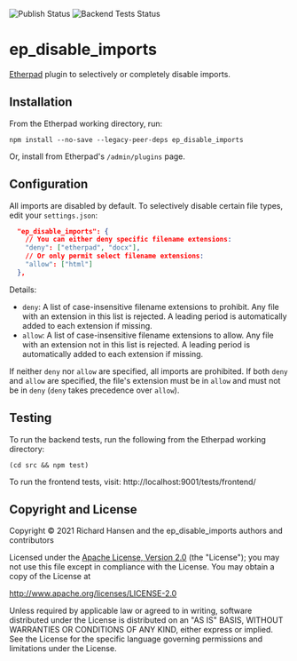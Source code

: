 ![Publish Status](https://github.com/ether/ep_disable_imports/workflows/Node.js%20Package/badge.svg) ![Backend Tests Status](https://github.com/ether/ep_disable_imports/workflows/Backend%20tests/badge.svg)

# ep_disable_imports

[Etherpad](https://etherpad.org/) plugin to selectively or completely disable
imports.

## Installation

From the Etherpad working directory, run:

```shell
npm install --no-save --legacy-peer-deps ep_disable_imports
```

Or, install from Etherpad's `/admin/plugins` page.

## Configuration

All imports are disabled by default. To selectively disable certain file types,
edit your `settings.json`:

```json
  "ep_disable_imports": {
    // You can either deny specific filename extensions:
    "deny": ["etherpad", "docx"],
    // Or only permit select filename extensions:
    "allow": ["html"]
  },
```

Details:

  * `deny`: A list of case-insensitive filename extensions to prohibit. Any file
    with an extension in this list is rejected. A leading period is
    automatically added to each extension if missing.
  * `allow`: A list of case-insensitive filename extensions to allow. Any file
    with an extension not in this list is rejected. A leading period is
    automatically added to each extension if missing.

If neither `deny` nor `allow` are specified, all imports are prohibited. If both
`deny` and `allow` are specified, the file's extension must be in `allow` and
must not be in `deny` (`deny` takes precedence over `allow`).

## Testing

To run the backend tests, run the following from the Etherpad working directory:

```shell
(cd src && npm test)
```

To run the frontend tests, visit: http://localhost:9001/tests/frontend/

## Copyright and License

Copyright © 2021 Richard Hansen
and the ep_disable_imports authors and contributors

Licensed under the [Apache License, Version 2.0](LICENSE) (the "License"); you
may not use this file except in compliance with the License. You may obtain a
copy of the License at

http://www.apache.org/licenses/LICENSE-2.0

Unless required by applicable law or agreed to in writing, software distributed
under the License is distributed on an "AS IS" BASIS, WITHOUT WARRANTIES OR
CONDITIONS OF ANY KIND, either express or implied. See the License for the
specific language governing permissions and limitations under the License.
